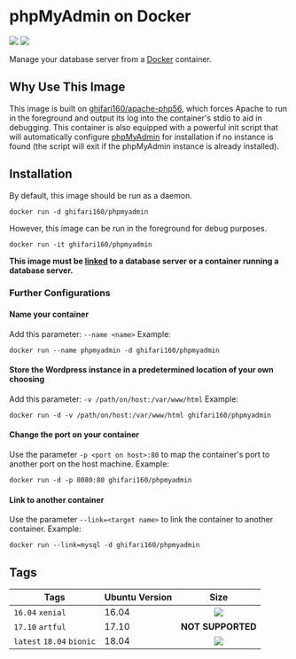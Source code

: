# phpMyAdmin on Docker #
[![](https://img.shields.io/badge/docker%20hub-ghifari160%2Fphpmyadmin-6C78AF.svg)](https://hub.docker.com/r/ghifari160/apache-php56)
[![](https://images.microbadger.com/badges/image/ghifari160/phpmyadmin.svg)](https://microbadger.com/images/ghifari160/phpmyadmin "Get your own image badge on microbadger.com")

Manage your database server from a [Docker][docker] container.

## Why Use This Image ##
This image is built on [ghifari160/apache-php56][g16-apache-php56], which forces
Apache to run in the foreground and output its log into the container's stdio to
aid in debugging. This container is also equipped with a powerful init script
that will automatically configure [phpMyAdmin][pma] for installation if no
instance is found (the script will exit if the phpMyAdmin instance is already
installed).

## Installation ##
By default, this image should be run as a daemon.
```
docker run -d ghifari160/phpmyadmin
```
However, this image can be run in the foreground for debug purposes.
```
docker run -it ghifari160/phpmyadmin
```

**This image must be [linked](#link-to-another-container) to a database server
or a container running a database server.**

### Further Configurations ###
#### Name your container ####
Add this parameter: `--name <name>`
Example:
```
docker run --name phpmyadmin -d ghifari160/phpmyadmin
```

#### Store the Wordpress instance in a predetermined location of your own choosing ####
Add this parameter: `-v /path/on/host:/var/www/html`
Example:
```
docker run -d -v /path/on/host:/var/www/html ghifari160/phpmyadmin
```

#### Change the port on your container ####
Use the parameter `-p <port on host>:80` to map the container's port to another
port on the host machine.
Example:
```
docker run -d -p 8080:80 ghifari160/phpmyadmin
```

#### Link to another container ####
Use the parameter `--link=<target name>` to link the container to another
container.
Example:
```
docker run --link=mysql -d ghifari160/phpmyadmin
```

## Tags ##
| Tags                      | Ubuntu Version | Size              |
|---------------------------|----------------|:-----------------:|
| `16.04` `xenial`          | 16.04          | [![](https://images.microbadger.com/badges/image/ghifari160/phpmyadmin:16.04.svg)](https://microbadger.com/images/ghifari160/phpmyadmin:16.04 "Get your own image badge on microbadger.com")|
| `17.10` `artful`          | 17.10          | **NOT SUPPORTED** |
| `latest` `18.04` `bionic` | 18.04          |[![](https://images.microbadger.com/badges/image/ghifari160/phpmyadmin.svg)](https://microbadger.com/images/ghifari160/phpmyadmin "Get your own image badge on microbadger.com")|

[docker]: https://www.docker.com
[g16-apache-php56]: https://github.com/ghifari160/docker-apache-php56
[pma]: https://www.phpmyadmin.net
